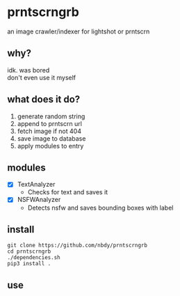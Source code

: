 # prntscrngrb
an image crawler/indexer for lightshot or prntscrn
## why?
idk. was bored<br>
don't even use it myself
## what does it do?
1. generate random string
2. append to prntscrn url
3. fetch image if not 404
5. save image to database
6. apply modules to entry
## modules
- [X] TextAnalyzer
  - Checks for text and saves it
- [X] NSFWAnalyzer
  - Detects nsfw and saves bounding boxes with label
## install
```shell
git clone https://github.com/nbdy/prntscrngrb
cd prntscrngrb
./dependencies.sh
pip3 install .
```
## use
```shell

```
